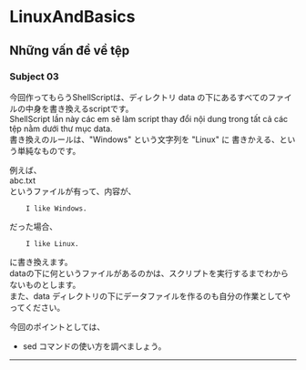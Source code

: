 LinuxAndBasics
==============

Những vấn đề về tệp  
---------------------

### Subject 03 

今回作ってもらうShellScriptは、ディレクトリ data の下にあるすべてのファイルの中身を書き換えるscriptです。  
ShellScript lần này các em sẽ làm script thay đổi nội dung trong tất cả các tệp nằm dưới thư mục data.  
書き換えのルールは、"Windows" という文字列を "Linux" に 書きかえる、という単純なものです。  


例えば、   
abc.txt   
というファイルが有って、内容が、  

        I like Windows.

だった場合、  

        I like Linux.

に書き換えます。  
dataの下に何というファイルがあるのかは、スクリプトを実行するまでわからないものとします。  
また、data ディレクトリの下にデータファイルを作るのも自分の作業としてやってください。

今回のポイントとしては、  

* sed コマンドの使い方を調べましょう。

-----
